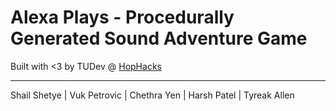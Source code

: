 
# Alexa Plays - Procedurally Generated Sound Adventure Game

Built with <3 by TUDev @ [HopHacks](https://www.hophacks.com)

------
Shail Shetye | 
Vuk Petrovic | 
Chethra Yen | 
Harsh Patel | 
Tyreak Allen
